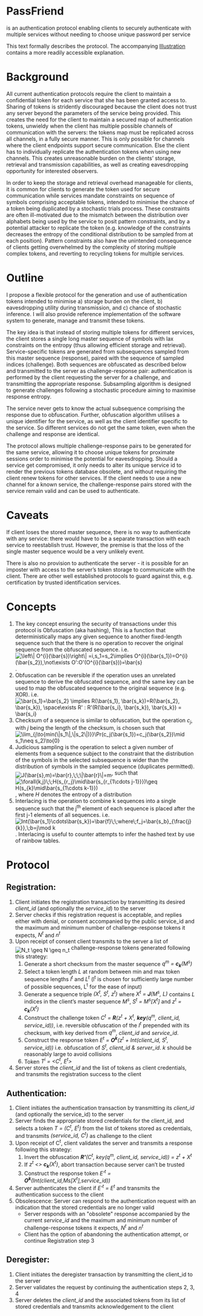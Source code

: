 # PassFriend
is an authentication protocol enabling clients to securely authenticate with multiple services without needing to choose unique password per service

This text formally describes the protocol. The accompanying [Illustration](./Illustration.md) contains a more readily accessible explanation.

# Background
All current authentication protocols require the client to maintain a confidential token for each service that she has been granted access to. Sharing of tokens is stridently discouraged because the client does not trust any server beyond the parameters of the service being provided. This creates the need for the client to maintain a secured map of authentication tokens, unwieldy when the client has multiple possible channels of communication with the servers:  the tokens map must be replicated across all channels, in a fully secure manner. This is only possible for channels where the client endpoints support secure communication. Else the client has to individually replicate the authentication tokens when using new channels. This creates unreasonable burden on the clients’ storage, retrieval and transmission capabilities, as well as creating eavesdropping opportunity for interested observers.

In order to keep the storage and retrieval overhead manageable for clients, it is common for clients to generate the token used for secure communication while services mandate constraints on sequence of symbols comprising acceptable tokens, intended to minimise the chance of a token being duplicated by a stochastic trials process. These constraints are often ill-motivated due to the mismatch between the distribution over alphabets being used by the service to posit pattern constraints, and by a potential attacker to replicate the token (e.g. knowledge of the constraints decreases the entropy of the conditional distribution to be sampled from at each position). Pattern constraints also have the unintended consequence of clients getting overwhelmed by the complexity of storing multiple complex tokens, and reverting to recycling tokens for multiple services. 

# Outline
I propose a flexible protocol for the generation and use of authentication tokens intended to minimise a) storage burden on the client, b) eavesdropping utility during transmission, and c) chance of stochastic inference. I will also provide reference implementation of the software system to generate, manage and transmit these tokens.

The key idea is that instead of storing multiple tokens for different services, the client stores a single long master sequence of symbols with lax constraints on the entropy (thus allowing efficient storage and retrieval). Service-specific tokens are generated from subsequences sampled from this master sequence (response), paired with the sequence of sampled indices (challenge). Both sequences are obfuscated as described below and transmitted to the server as challenge-response pair: authentication is performed by the client requesting the server for a challenge, and transmitting the appropriate response. Subsampling algorithm is designed to generate challenges following a stochastic procedure aiming to maximise response entropy.

The service never gets to know the actual subsequence comprising the response due to obfuscation. Further, obfuscation algorithm utilises a unique identifier for the service, as well as the client identifier specific to the service. So different services do not get the same token, even when the challenge and response are identical. 

The protocol allows multiple challenge-response pairs to be generated for the same service, allowing it to choose unique tokens for proximate sessions order to minimise the potential for eavesdropping. Should a service get compromised, it only needs to alter its unique service id to render the previous tokens database obsolete, and without requiring the client renew tokens for other services. If the client needs to use a new channel for a known service, the challenge-response pairs stored with the service remain valid and can be used to authenticate.

# Caveats
If client loses the stored master sequence, there is no way to authenticate with any service: there would have to be a separate transaction with each service to reestablish trust. However, the premise is that the loss of the single master sequence would be a very unlikely event.

There is also no provision to authenticate the server - it is possible for an imposter with access to the server’s token storage to communicate with the client. There are other well established protocols to guard against this, e.g. certification by trusted identification services.

# Concepts 
1. The key concept ensuring the security of transactions under this protocol is Obfuscation (aka hashing), This is a function that deterministically maps any given sequence to another fixed-length sequence such that the there is no operation to recover the original sequence from the obfuscated sequence.  i.e. <img src="https://latex.codecogs.com/svg.latex?\fn_cm&space;\left\|&space;O^{i}(\bar{s})\right\|&space;=i,s_1=s_2\implies&space;O^{i}(\bar{s_1})=O^{i}(\bar{s_2}),\not\exists&space;O':O'(O^{i}(\bar{s}))=\bar{s}" title="\left\| O^{i}(\bar{s})\right\| =i,s_1=s_2\implies O^{i}(\bar{s_1})=O^{i}(\bar{s_2}),\not\exists O':O'(O^{i}(\bar{s}))=\bar{s}" align="middle"/>. 
2. Obfuscation can be reversible if the operation uses an unrelated sequence to derive the obfuscated sequence, and the same key can be used to map the obfuscated sequence to the original sequence (e.g. XOR). i.e. <img src="https://latex.codecogs.com/svg.latex?\fn_cm&space;\bar{s_1}=\bar{s_2}&space;\implies&space;R(\bar{s_1},&space;\bar{s_k})=R(\bar{s_2},&space;\bar{s_k}),&space;\space\exists&space;R'&space;:&space;R'(R(\bar{s_i},&space;\bar{s_k}),&space;\bar{s_k})&space;=&space;\bar{s_i}" title="\bar{s_1}=\bar{s_2} \implies R(\bar{s_1}, \bar{s_k})=R(\bar{s_2}, \bar{s_k}), \space\exists R' : R'(R(\bar{s_i}, \bar{s_k}), \bar{s_k}) = \bar{s_i}" align="middle"/>
3. Checksum of a sequence is similar to obfuscation, but the operation _c<sub>j</sub>_, with _j_ being the length of the checksum, is chosen such that <img src="https://latex.codecogs.com/svg.latex?\fn_cm&space;\lim_{j\to{min(\|s_1\|,\|s_2\|)}}\Pr(c_j(\bar{s_1})=c_j(\bar{s_2})\mid&space;s_1\neq&space;s_2)\to{0}" title="\lim_{j\to{min(\|s_1\|,\|s_2\|)}}\Pr(c_j(\bar{s_1})=c_j(\bar{s_2})\mid s_1\neq s_2)\to{0}" align="middle"/>
4. Judicious sampling is the operation to select a given number of elements from a sequence subject to the constraint that the distribution of the symbols in the selected subsequence is wider than the distribution of symbols in the sampled sequence  (duplicates permitted). <img src="https://latex.codecogs.com/svg.latex?\fn_cm&space;J(\bar{s},m)=\bar{r},\;\;\|\bar{r}\|=m" title="J(\bar{s},m)=\bar{r},\;\;\|\bar{r}\|=m" align="middle"/>, such that <img src="https://latex.codecogs.com/svg.latex?\fn_cm&space;\forall{k,j}\;\;H(s_{r_j}\mid\bar{s_{r_{1\cdots&space;j-1}}})\geq&space;H(s_{k}\mid\bar{s_{1\cdots&space;k-1}})" title="\forall{k,j}\;\;H(s_{r_j}\mid\bar{s_{r_{1\cdots j-1}}})\geq H(s_{k}\mid\bar{s_{1\cdots k-1}})" align="middle"/>, where _H_ denotes the entropy of a distribution 
5. Interlacing is the operation to combine k sequences into a single sequence such that the j<sup>th</sup> element of each sequence is placed after the first j-1 elements of all sequences. i.e. <img src="https://latex.codecogs.com/svg.latex?\fn_cm&space;Int(\bar{s_1}\cdots\bar{s_k})=\bar{f}\;\;where\;f_j=\bar{s_b}_{\frac{j}{k}},\;b=j\mod&space;k" title="Int(\bar{s_1}\cdots\bar{s_k})=\bar{f}\;\;where\;f_j=\bar{s_b}_{\frac{j}{k}},\;b=j\mod k" align="middle"/>. Interlacing is useful to counter attempts to infer the hashed text by use of rainbow tables.

# Protocol 
## Registration: 
1. Client initiates the registration transaction by transmitting its desired _client_id_ (and optionally the _service_id_) to the server
2. Server checks if this registration request is acceptable, and replies either with denial, or consent accompanied by the public service_id and the maximum and minimum number of challenge-response tokens it expects, _N<sup>t</sup>_ and _n<sup>t</sup>_
3. Upon receipt of consent client transmits to the server a list of <img src="https://latex.codecogs.com/svg.latex?\fn_cm&space;N_t&space;\geq&space;N&space;\geq&space;n_t" title="N_t \geq N \geq n_t" align="middle"/> challenge-response tokens generated following this strategy:
   1. Generate a short checksum from the master sequence  _q<sup>m</sup> = **c<sub>k</sub>**(M<sup>s</sup>)_
   2. Select a token length _L_ at random between min and max token sequence lengths _l<sup>t</sup>_ and _L<sup>t</sup>_ (l<sup>t</sup> is chosen for sufficiently large number of possible sequences, L<sup>t</sup> for the ease of input) 
   3. Generate a sequence triple _(X<sup>t</sup>, S<sup>t</sup>, z<sup>t</sup>)_ where _X<sup>t</sup> = **J**(M<sup>s</sup>, L)_ contains _L_ indices in the client’s master sequence _M<sup>s</sup>_, _S<sup>t</sup> = M<sup>s</sup>[X<sup>t</sup>]_ and _z<sup>t</sup> = **c<sub>k</sub>**(X<sup>t</sup>)_
   4. Construct the challenge token _C<sup>t</sup> = **R**(z<sup>t</sup> + X<sup>t</sup>, **key**(q<sup>m</sup>, client_id, service_id))_, i.e. reversible obfuscation of the _I<sup>t</sup>_ prepended with its checksum, with key derived from _q<sup>m</sup>_, _client_id_ and _service_id_.
   5. Construct the response token _E<sup>t</sup> = **O<sup>k</sup>**(z<sup>t</sup> + Int(client_id, S<sup>t</sup>, service_id))_ i.e. obfuscation of _S<sup>t</sup>, client_id & server_id_. _k_ should be reasonably large to avoid collisions
   6. Token _T<sup>i</sup> = &lt;C<sup>t</sup>, E<sup>t</sup>&gt;_
4. Server stores the _client_id_ and the list of tokens as client credentials, and transmits the registration success to the client

## Authentication:
1. Client initiates the authentication transaction by transmitting its _client_id_ (and optionally the service_id) to the server
2. Server finds the appropriate stored credentials for the client_id, and selects a token _T = (C<sup>t</sup>, E<sup>t</sup>)_ from the list of tokens stored as credentials, and transmits _(service_id, C<sup>t</sup>)_ as challenge to the client
3. Upon receipt of C<sup>t</sup>, client validates the server and transmits a response following this strategy:
   1. Invert the obfuscation _**R'**(C<sup>t</sup>, key(q<sup>m</sup>, client_id, service_id)) = z<sup>t</sup> + X<sup>t</sup>_
   2. If _z<sup>t</sup> <> **c<sub>k</sub>**(X<sup>t</sup>)_, abort transaction because server can’t be trusted
   3. Construct the response token _E’<sup>t</sup> = **O<sup>k</sup>**(Int(client_id,Ms[X<sup>t</sup>],service_id))_
4. Server authenticates the client if _E'<sup>t</sup> = E<sup>t</sup>_ and transmits the authentication success to the client
5. Obsolescence: Server can respond to the authentication request with an indication that the stored credentials are no longer valid
   * Server responds with an "obsolete" response accompanied by the current _service_id_ and the maximum and minimum number of challenge-response tokens it expects, _N<sup>t</sup>_ and _n<sup>t</sup>_
   * Client has the option of abandoning the authentication attempt, or continue Registration step 3

## Deregister:
1. Client initiates the deregister transaction by transmitting the client_id to the server
2. Server validates the request by continuing the authentication steps 2, 3, 4
3. Server deletes the _client_id_ and the associated tokens from its list of stored credentials and transmits acknowledgement to the client

